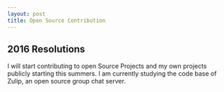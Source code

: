 ```yaml
---
layout: post
title: Open Source Contribution
---
```


## 2016 Resolutions

I will start contributing to open Source Projects and my own projects publicly starting  this summers.
I am currently studying the code base of Zulip, an open source group chat server.

